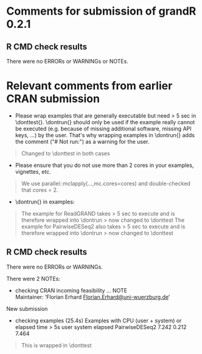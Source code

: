 # Comments for submission of grandR 0.2.1
## R CMD check results
There were no ERRORs or WARNINGs or NOTEs. 




# Relevant comments from earlier CRAN submission

* Please wrap examples that are generally executable but need > 5 sec in \donttest{}. \dontrun{} should only be used if the example really cannot be executed (e.g. because of missing additional software, missing API keys, ...) by the user. That's why wrapping examples in \dontrun{} adds the comment ("# Not run:") as a warning for the user.

> Changed to \donttest in both cases


* Please ensure that you do not use more than 2 cores in your examples, vignettes, etc. 

> We use parallel::mclapply(...,mc.cores=cores) and double-checked that cores = 2.


* \dontrun{} in examples:

> The example for ReadGRAND takes > 5 sec to execute and is therefore wrapped into \dontrun > now changed to \donttest
> The example for PairwiseDESeq2 also takes > 5 sec to execute and is therefore wrapped into \dontrun > now changed to \donttest




## R CMD check results
There were no ERRORs or WARNINGs. 

There were 2 NOTEs:
* checking CRAN incoming feasibility ... NOTE                                                                                                                                 
Maintainer: ‘Florian Erhard <Florian.Erhard@uni-wuerzburg.de>’                                                                                                                
                                                                                                                                                            
New submission

* checking examples (25.4s)
   Examples with CPU (user + system) or elapsed time > 5s
                    user system elapsed
   PairwiseDESeq2 7.242  0.212  7.464

> This is wrapped in \donttest
